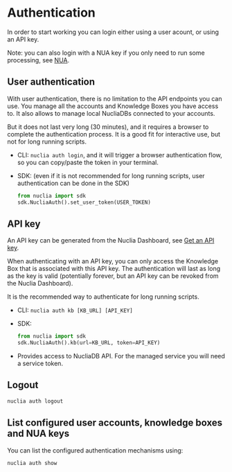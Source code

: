 # Authentication

In order to start working you can login either using a user acount, or using an API key.

Note: you can also login with a NUA key if you only need to run some processing, see [NUA](07-nua.md).

## User authentication

With user authentication, there is no limitation to the API endpoints you can use. You manage all the accounts and Knowledge Boxes you have access to. It also allows to manage local NucliaDBs connected to your accounts.

But it does not last very long (30 minutes), and it requires a browser to complete the authentication process.
It is a good fit for interactive use, but not for long running scripts.

- CLI: `nuclia auth login`, and it will trigger a browser authentication flow, so you can copy/paste the token in your terminal.

- SDK: (even if it is not recommended for long running scripts, user authentication can be done in the SDK)

  ```python
  from nuclia import sdk
  sdk.NucliaAuth().set_user_token(USER_TOKEN)
  ```

## API key

An API key can be generated from the Nuclia Dashboard, see [Get an API key](https://docs.nuclia.dev/docs/guides/getting-started/quick-start/push#get-an-api-key).

When authenticating with an API key, you can only access the Knowledge Box that is associated with this API key.
The authentication will last as long as the key is valid (potentially forever, but an API key can be revoked from the Nuclia Dashboard).

It is the recommended way to authenticate for long running scripts.

- CLI: `nuclia auth kb [KB_URL] [API_KEY]`
- SDK:

  ```python
  from nuclia import sdk
  sdk.NucliaAuth().kb(url=KB_URL, token=API_KEY)
  ```

- Provides access to NucliaDB API. For the managed service you will need a service token.

## Logout

```sh
nuclia auth logout
```

## List configured user accounts, knowledge boxes and NUA keys

You can list the configured authentication mechanisms using:

```bash
nuclia auth show
```
